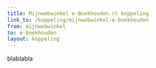 ```yaml
---
title: Mijnwebwinkel e-Boekhouden.nl koppeling
link_to: /koppeling/mijnwebwinkel-e-boekhouden
from: mijnwebwinkel
to: e-boekhouden
layout: koppeling
---
```


blablabla